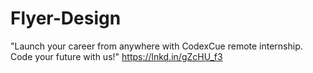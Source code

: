 # Flyer-Design
"Launch your career from anywhere with CodexCue remote internship. Code your future with us!"
https://lnkd.in/gZcHU_f3
